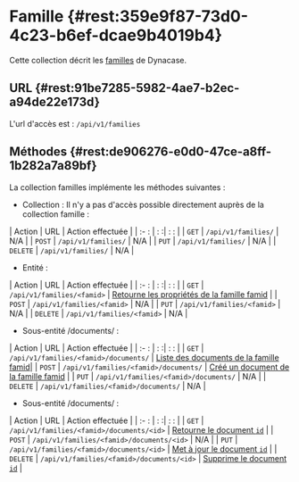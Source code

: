 # Famille {#rest:359e9f87-73d0-4c23-b6ef-dcae9b4019b4}

Cette collection décrit les [familles][doc_family] de Dynacase. 

## URL {#rest:91be7285-5982-4ae7-b2ec-a94de22e173d}

L'url d'accès est : `/api/v1/families`

## Méthodes {#rest:de906276-e0d0-47ce-a8ff-1b282a7a89bf}

La collection familles implémente les méthodes suivantes :

* Collection : Il n'y a pas d'accès possible directement auprès de la collection famille :

| Action   | URL                     | Action effectuée   |
| :-     : | :                      :| :                : |
| `GET`    | `/api/v1/families/`     | N/A                |
| `POST`   | `/api/v1/families/`     | N/A                |
| `PUT`    | `/api/v1/families/`     | N/A                |
| `DELETE` | `/api/v1/families/`     | N/A                |

* Entité :

| Action   | URL                         | Action effectuée                                          |
| :-     : | :                          :| :                                                 :       |
| `GET`    | `/api/v1/families/<famid>`  | [Retourne les propriétés de la famille famid][get_family] |
| `POST`   | `/api/v1/families/<famid>`  | N/A                                                       |
| `PUT`    | `/api/v1/families/<famid>`  | N/A                                                       |
| `DELETE` | `/api/v1/families/<famid>`  | N/A                                                       |

* Sous-entité /documents/ :

| Action   | URL                                    | Action effectuée                                          |
| :-     : | :                                     :| :                                                 :       |
| `GET`    | `/api/v1/families/<famid>/documents/`  | [Liste des documents de la famille famid][fam_list_document]|
| `POST`   | `/api/v1/families/<famid>/documents/`  | [Créé un document de la famille famid][create_document]   |
| `PUT`    | `/api/v1/families/<famid>/documents/`  | N/A                                                       |
| `DELETE` | `/api/v1/families/<famid>/documents/`  | N/A                                                       |

* Sous-entité /documents/ :

| Action   | URL                                        | Action effectuée                                          |
| :-     : | :                                         :| :                                                       : |
| `GET`    | `/api/v1/families/<famid>/documents/<id>`  | [Retourne le document `id`][get_doc]                      |
| `POST`   | `/api/v1/families/<famid>/documents/<id>`  | N/A                                                       |
| `PUT`    | `/api/v1/families/<famid>/documents/<id>`  | [Met à jour le document `id`][update_doc]                 |
| `DELETE` | `/api/v1/families/<famid>/documents/<id>`  | [Supprime le document `id`][delete_doc]                   |


<!-- links -->

[doc_family]: http://docs.anakeen.com/dynacase/3.2/dynacase-doc-core-reference/website/book/core-ref:e01bf76d-481b-41fd-ac64-167a68d34c55.html#core-ref:e263d44b-8357-4450-87bf-11cef8bafb24
[get_family]: #rest:6b195156-0cda-47c8-9a9a-04ec13562c9a
[create_document]: #rest:e769b476-0033-407c-b453-4e8466e09975
[get_doc]: #rest:1d7b939f-d5fc-4b57-b33f-d216913efc22
[update_doc]: #rest:db2cb01a-7325-4f78-8cec-ceac9858caf2
[delete_doc]: #rest:3358b3bd-bdf6-44ef-b1d7-438f8eb21067
[fam_list_document]: #rest:f21d3f3f-82ea-48a9-bb9e-ba986bae9b62


